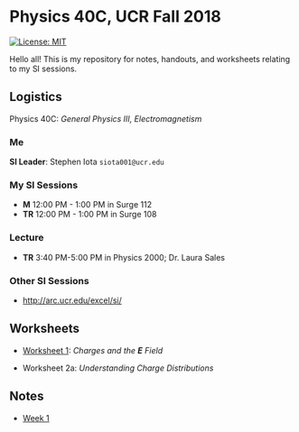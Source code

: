 # Physics 40C, UCR Fall 2018

[![License: MIT](https://img.shields.io/badge/License-MIT-yellow.svg)](https://opensource.org/licenses/MIT)

Hello all! This is my repository for notes, handouts, and worksheets relating to my SI sessions.


## Logistics

Physics 40C:
*General Physics III, Electromagnetism*

### Me
**SI Leader**:
Stephen Iota
` siota001@ucr.edu `


### My SI Sessions

- **M** 12:00 PM - 1:00 PM in Surge 112
- **TR** 12:00 PM - 1:00 PM in Surge 108


### Lecture

- **TR** 3:40 PM-5:00 PM in Physics 2000; Dr. Laura Sales


### Other SI Sessions

- http://arc.ucr.edu/excel/si/


## Worksheets

- [Worksheet 1](https://github.com/stepheniota/physics-40c-f18/blob/master/Worksheets/P40C_F18_Worksheet1.pdf): *Charges and the **E** Field*

- Worksheet 2a: *Understanding Charge Distributions*

## Notes

- [Week 1](https://github.com/stepheniota/physics-40c-f18/blob/master/Notes/Week1.pdf)
